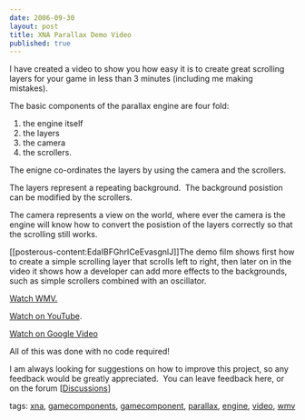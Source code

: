 ```yaml
---
date: 2006-09-30
layout: post
title: XNA Parallax Demo Video
published: true
---
```

<p>I have created a video to show you how easy it is to create great scrolling layers for your game in less than 3 minutes (including me making mistakes).  </p> <p>The basic components of the parallax engine are four fold: </p> <ol> <li>the engine itself  </li>
<li>the layers  </li>
<li>the camera  </li>
<li>the scrollers.</li>
</ol> <p>The enigne co-ordinates the layers by using the camera and the scrollers.</p> <p>The layers represent a repeating background.  The background posistion can be modified by the scrollers.  </p> <p>The camera represents a view on the world, where ever the camera is the engine will know how to convert the posistion of the layers correctly so that the scrolling still works.</p> <p>[[posterous-content:EdaIBFGhrICeEvasgnlJ]]The demo film shows first how to create a simple scrolling layer that scrolls left to right, then later on in the video it shows how a developer can add more effects to the backgrounds, such as simple scrollers combined with an oscillator.  </p> <p><a href="http://www.kinlan.co.uk/videos/Clouds.wmv" target="_blank">Watch WMV.</a></p> <p><a href="http://www.youtube.com/watch?v=PtxXFUJ127I" target="_blank">Watch on YouTube</a>.</p> <p><a href="http://video.google.co.uk/videoplay?docid=-6747011683599718110" target="_blank">Watch on Google Video</a></p> <p>All of this was done with no code required!</p> <p>I am always looking for suggestions on how to improve this project, so any feedback would be greatly appreciated.  You can leave feedback here, or on the forum [<a href="http://www.codeplex.com/Project/ListForums.aspx?ProjectName=xnaparalax">Discussions</a>]</p> <p>tags: <a href="http://www.kinlan.co.uk/tag/xna" rel="tag">xna</a>, <a href="http://www.kinlan.co.uk/tag/gamecomponents" rel="tag">gamecomponents</a>, <a href="http://www.kinlan.co.uk/tag/gamecomponent" rel="tag">gamecomponent</a>, <a href="http://www.kinlan.co.uk/tag/parallax" rel="tag">parallax</a>, <a href="http://www.kinlan.co.uk/tag/engine" rel="tag">engine</a>, <a href="http://www.kinlan.co.uk/tag/video" rel="tag">video</a>, <a href="http://www.kinlan.co.uk/tag/wmv" rel="tag">wmv</a></p><div class="blogger-post-footer"><img class="posterous_download_image" src="https://blogger.googleusercontent.com/tracker/8109338-115962019133511773?l=www.kinlan.co.uk%2Findex.html" height="1" alt="" width="1" /></div>

